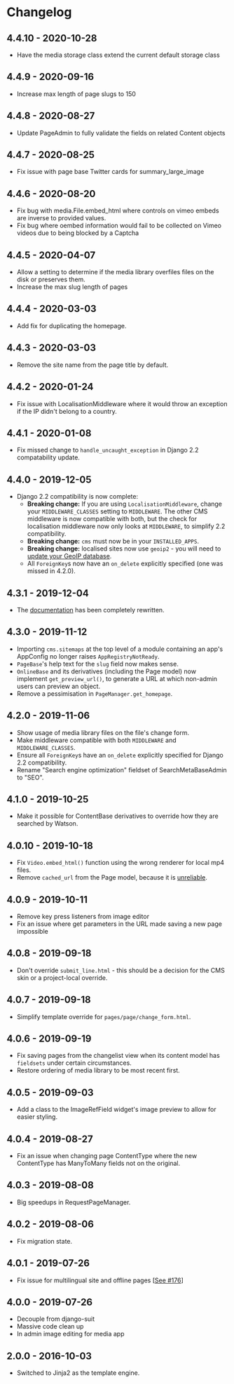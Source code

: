 # Changelog

## 4.4.10 - 2020-10-28
* Have the media storage class extend the current default storage class

## 4.4.9 - 2020-09-16
* Increase max length of page slugs to 150

## 4.4.8 - 2020-08-27
* Update PageAdmin to fully validate the fields on related Content objects

## 4.4.7 - 2020-08-25
* Fix issue with page base Twitter cards for summary_large_image

## 4.4.6 - 2020-08-20
* Fix bug with media.File.embed_html where controls on vimeo embeds are inverse to provided values.
* Fix bug where oembed information would fail to be collected on Vimeo videos due to being blocked by a Captcha

## 4.4.5 - 2020-04-07
* Allow a setting to determine if the media library overfiles files on the disk or preserves them.
* Increase the max slug length of pages

## 4.4.4 - 2020-03-03
* Add fix for duplicating the homepage.

## 4.4.3 - 2020-03-03
* Remove the site name from the page title by default.

## 4.4.2 - 2020-01-24
* Fix issue with LocalisationMiddleware where it would throw an exception if the IP didn't belong to a country.

## 4.4.1 - 2020-01-08
* Fix missed change to `handle_uncaught_exception` in Django 2.2 compatability update.

## 4.4.0 - 2019-12-05
* Django 2.2 compatibility is now complete:
  * **Breaking change:** If you are using `LocalisationMiddleware`, change your `MIDDLEWARE_CLASSES` setting to `MIDDLEWARE`. The other CMS middleware is now compatible with both, but the check for localisation middleware now only looks at `MIDDLEWARE`, to simplify 2.2 compatibility.
  * **Breaking change:** `cms` must now be in your `INSTALLED_APPS`.
  * **Breaking change:** localised sites now use `geoip2` - you will need to [update your GeoIP database](https://dev.maxmind.com/geoip/geoip2/downloadable/).
  * All `ForeignKey`s now have an `on_delete` explicitly specified (one was missed in 4.2.0).

## 4.3.1 - 2019-12-04
* The [documentation](https://onespacemedia.github.io/cms/) has been completely rewritten.

## 4.3.0 - 2019-11-12
* Importing `cms.sitemaps` at the top level of a module containing an app's AppConfig no longer raises `AppRegistryNotReady`.
* `PageBase`'s help text for the `slug` field now makes sense.
* `OnlineBase` and its derivatives (including the Page model) now implement `get_preview_url()`, to generate a URL at which non-admin users can preview an object.
* Remove a pessimisation in `PageManager.get_homepage`.

## 4.2.0 - 2019-11-06
* Show usage of media library files on the file's change form.
* Make middleware compatible with both `MIDDLEWARE` and `MIDDLEWARE_CLASSES`.
* Ensure all `ForeignKey`s have an `on_delete` explicitly specified for Django 2.2 compatibility.
* Rename "Search engine optimization" fieldset of SearchMetaBaseAdmin to "SEO".

## 4.1.0 - 2019-10-25
* Make it possible for ContentBase derivatives to override how they are searched by Watson.

## 4.0.10 - 2019-10-18
* Fix `Video.embed_html()` function using the wrong renderer for local mp4 files.
* Remove `cached_url` from the Page model, because it is [unreliable](https://github.com/onespacemedia/cms/pull/181).

## 4.0.9 - 2019-10-11
* Remove key press listeners from image editor
* Fix an issue where get parameters in the URL made saving a new page impossible

## 4.0.8 - 2019-09-18
* Don't override `submit_line.html` - this should be a decision for the CMS skin or a project-local override.

## 4.0.7 - 2019-09-18
* Simplify template override for `pages/page/change_form.html`.

## 4.0.6 - 2019-09-19
* Fix saving pages from the changelist view when its content model has `fieldsets` under certain circumstances.
* Restore ordering of media library to be most recent first.

## 4.0.5 - 2019-09-03
* Add a class to the ImageRefField widget's image preview to allow for easier styling.

## 4.0.4 - 2019-08-27
* Fix an issue when changing page ContentType where the new ContentType has ManyToMany fields not on the original.

## 4.0.3 - 2019-08-08
* Big speedups in RequestPageManager.

## 4.0.2 - 2019-08-06
* Fix migration state.

## 4.0.1 - 2019-07-26
* Fix issue for multilingual site and offline pages [[See #176](https://github.com/onespacemedia/cms/pull/176/files)]

## 4.0.0 - 2019-07-26
* Decouple from django-suit
* Massive code clean up
* In admin image editing for media app

## 2.0.0 - 2016-10-03
* Switched to Jinja2 as the template engine.
